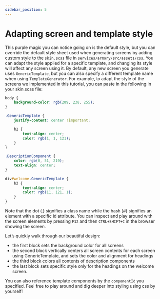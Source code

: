 ```yaml
---
sidebar_position: 5
---
```


# Adapting screen and template style
This purple magic you can notice going on is the default style, but you can override the default style sheet used when generating screens by adding custom style to the `skin.scss` file in `services/armory/src/assets/css`.
You can adapt the style applied for a specific template, and changing its style will affect any screen using it.
By default, any new screen you generate uses `GenericTemplate`, but you can also specify a different template name when using `TemplateGenerator`.
For example, to adapt the style of the screens we implemented in this tutorial, you can paste in the following in your skin.scss file:

```css title="services/armory/src/assets/css/skin.scss"
body {
    background-color: rgb(209, 238, 255);
}

.GenericTemplate {
    justify-content: center !important;

    h2 {
        text-align: center;
        color: rgb(1, 1, 121);
    }
}

.DescriptionComponent {
    color: rgb(0, 51, 219);
    text-align: center;
}

div#welcome.GenericTemplate {
    h2 {
        text-align: center;
        color: rgb(11, 121, 1);
    }
}
```
Note that the dot (.) signifies a class name while the hash (#) signifies an element with a specific id attribute. 
You can inspect and play around with the screen elements by pressing `F12` and then `CTRL+SHIFT+C` in the browser showing the screen.

Let’s quickly walk through our beautiful design:
* the first block sets the background color for all screens
* the second block vertically centers all screen contents for each screen using GenericTemplate, and sets the color and alignment for headings
* the third block colors all contents of description components
* the last block sets specific style only for the headings on the welcome screen.

You can also reference template components by the `componentId` you specified.
Feel free to play around and dig deeper into styling using css by yourself!
